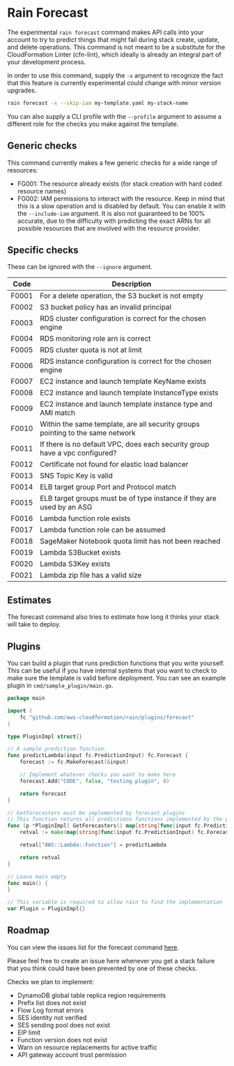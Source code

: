 # Rain Forecast

The experimental `rain forecast` command makes API calls into your account to
try to predict things that might fail during stack create, update, and delete
operations. This command is not meant to be a substitute for the CloudFormation
Linter (cfn-lint), which ideally is already an integral part of your
development process.

In order to use this command, supply the `-x` argument to recognize the fact
that this feature is currently experimental could change with minor version
upgrades.

```sh 
rain forecast -x --skip-iam my-template.yaml my-stack-name 
```

You can also supply a CLI profile with the `--profile` argument to assume a
different role for the checks you make against the template.

## Generic checks

This command currently makes a few generic checks for a wide range of
resources:

- FG001: The resource already exists (for stack creation with hard coded resource
  names)
- FG002: IAM permissions to interact with the resource. Keep in mind that this is a
  slow operation and is disabled by default. You can enable it with the `--include-iam` argument. It is
  also not guaranteed to be 100% accurate, due to the difficulty with
  predicting the exact ARNs for all possible resources that are involved with
  the resource provider.

## Specific checks

These can be ignored with the `--ignore` argument.

| Code  | Description                                                                    |                                      
|-------|--------------------------------------------------------------------------------|
| F0001 | For a delete operation, the S3 bucket is not empty                             |
| F0002 | S3 bucket policy has an invalid principal                                      |
| F0003 | RDS cluster configuration is correct for the chosen engine                     |
| F0004 | RDS monitoring role arn is correct                                             |
| F0005 | RDS cluster quota is not at limit                                              |
| F0006 | RDS instance configuration is correct for the chosen engine                    |
| F0007 | EC2 instance and launch template KeyName exists                                |
| F0008 | EC2 instance and launch template InstanceType exists                           |
| F0009 | EC2 instance and launch template instance type and AMI match                   |
| F0010 | Within the same template, are all security groups pointing to the same network |
| F0011 | If there is no default VPC, does each security group have a vpc configured?    |
| F0012 | Certificate not found for elastic load balancer                                |
| F0013 | SNS Topic Key is valid                                                         |
| F0014 | ELB target group Port and Protocol match                                       |
| F0015 | ELB target groups must be of type instance if they are used by an ASG          |
| F0016 | Lambda function role exists                                                    |
| F0017 | Lambda function role can be assumed                                            |
| F0018 | SageMaker Notebook quota limit has not been reached                            |
| F0019 | Lambda S3Bucket exists                                                         |
| F0020 | Lambda S3Key exists                                                            |
| F0021 | Lambda zip file has a valid size                                               |

## Estimates

The forecast command also tries to estimate how long it thinks your stack will
take to deploy.

## Plugins

You can build a plugin that runs prediction functions that you write yourself.
This can be useful if you have internal systems that you want to check to make 
sure the template is valid before deployment. You can see an example plugin in 
`cmd/sample_plugin/main.go`.

```go
package main

import (
	fc "github.com/aws-cloudformation/rain/plugins/forecast"
)

type PluginImpl struct{}

// A sample prediction function.
func predictLambda(input fc.PredictionInput) fc.Forecast {
	forecast := fc.MakeForecast(&input)

	// Implement whatever checks you want to make here
	forecast.Add("CODE", false, "testing plugin", 0)

	return forecast
}

// GetForecasters must be implemented by forecast plugins
// This function returns all predictions functions implemented by the plugin
func (p *PluginImpl) GetForecasters() map[string]func(input fc.PredictionInput) fc.Forecast {
	retval := make(map[string]func(input fc.PredictionInput) fc.Forecast)

	retval["AWS::Lambda::Function"] = predictLambda

	return retval
}

// Leave main empty
func main() {
}

// This variable is required to allow rain to find the implementation
var Plugin = PluginImpl{}

```

## Roadmap

You can view the issues list for the forecast command
[here](https://github.com/aws-cloudformation/rain/issues?q=is%3Aopen+is%3Aissue+label%3Aforecast).

Please feel free to create an issue here whenever you get a stack failure that
you think could have been prevented by one of these checks.

Checks we plan to implement:

- DynamoDB global table replica region requirements
- Prefix list does not exist
- Flow Log format errors
- SES identity not verified
- SES sending pool does not exist
- EIP limit
- Function version does not exist
- Warn on resource replacements for active traffic
- API gateway account trust permission



